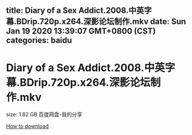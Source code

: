 
title: Diary of a Sex Addict.2008.中英字幕.BDrip.720p.x264.深影论坛制作.mkv
date: Sun Jan 19 2020 13:39:07 GMT+0800 (CST)    
categories: baidu
---

# Diary of a Sex Addict.2008.中英字幕.BDrip.720p.x264.深影论坛制作.mkv
size: 1.82 GB
 百度网盘-我的分享
 

[How to download](https://bpcam.bemobtrk.com/go/2ceec3aa-1ca2-46d6-b9ff-aaa5c184517c?jno=4127)